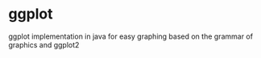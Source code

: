 ggplot
======

ggplot implementation in java for easy graphing based on the grammar of graphics and ggplot2
